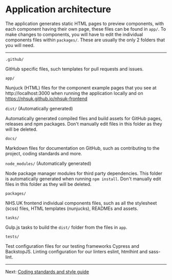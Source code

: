 # Application architecture

The application generates static HTML pages to preview components, with each component having their own page, these files can be found in `app/`. To make changes to components, you will have to edit the individual components files within `packages/`. These are usually the only 2 folders that you will need.

---

`.github/`

  GitHub specific files, such templates for pull requests and issues.

`app/`

  Nunjuck (HTML) files for the component example pages that you see at http://localhost:3000 when running the application locally and on https://nhsuk.github.io/nhsuk-frontend

`dist/` (Automatically generated)

  Automatically generated compiled files and build assets for GitHub pages, releases and npm packages. Don't manually edit files in this folder as they will be deleted.

`docs/`

  Markdown files for documentation on GitHub, such as contributing to the project, coding standards and more.

`node_modules/` (Automatically generated)

 Node package manager modules for third party dependencies. This folder is automatically generated when running `npm install`. Don't manually edit files in this folder as they will be deleted.

`packages/`

  NHS.UK frontend individual components files, such as all the stylesheet (scss) files, HTML templates (nunjucks), READMEs and assets.

`tasks/`

  Gulp.js tasks to build the `dist/` folder from the files in `app`.

`tests/`

  Test configuration files for our testing frameworks Cypress and BackstopJS. Linting configuration for our linters eslint, htmlhint and sass-lint.

---

Next: [Coding standards and style guide](coding-standards.md)

